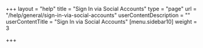 +++
layout = "help"
title = "Sign In via Social Accounts"
type = "page"
url = "/help/general/sign-in-via-social-accounts"
userContentDescription = ""
userContentTitle = "Sign In via Social Accounts"
[menu.sidebar10]
weight = 3

+++
